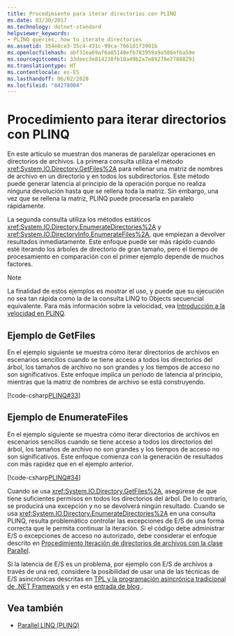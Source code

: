 ```yaml
---
title: Procedimiento para iterar directorios con PLINQ
ms.date: 03/30/2017
ms.technology: dotnet-standard
helpviewer_keywords:
- PLINQ queries, how to iterate directories
ms.assetid: 354e8ce3-35c4-431c-99ca-7661d1f3901b
ms.openlocfilehash: abf31ea69af6a85140efb783959a9a586ef6a59e
ms.sourcegitcommit: 33deec3e814238fb18a49b2a7e89278e27888291
ms.translationtype: HT
ms.contentlocale: es-ES
ms.lasthandoff: 06/02/2020
ms.locfileid: "84278004"
---
```

# <a name="how-to-iterate-file-directories-with-plinq"></a>Procedimiento para iterar directorios con PLINQ

En este artículo se muestran dos maneras de paralelizar operaciones en directorios de archivos. La primera consulta utiliza el método <xref:System.IO.Directory.GetFiles%2A> para rellenar una matriz de nombres de archivo en un directorio y en todos los subdirectorios. Este método puede generar latencia al principio de la operación porque no realiza ninguna devolución hasta que se rellena toda la matriz. Sin embargo, una vez que se rellena la matriz, PLINQ puede procesarla en paralelo rápidamente.  
  
La segunda consulta utiliza los métodos estáticos <xref:System.IO.Directory.EnumerateDirectories%2A> y <xref:System.IO.DirectoryInfo.EnumerateFiles%2A>, que empiezan a devolver resultados inmediatamente. Este enfoque puede ser más rápido cuando esté iterando los árboles de directorio de gran tamaño, pero el tiempo de procesamiento en comparación con el primer ejemplo depende de muchos factores.  
  
> [!NOTE]
> La finalidad de estos ejemplos es mostrar el uso, y puede que su ejecución no sea tan rápida como la de la consulta LINQ to Objects secuencial equivalente. Para más información sobre la velocidad, vea [Introducción a la velocidad en PLINQ](understanding-speedup-in-plinq.md).  
  
## <a name="getfiles-example"></a>Ejemplo de GetFiles

 En el ejemplo siguiente se muestra cómo iterar directorios de archivos en escenarios sencillos cuando se tiene acceso a todos los directorios del árbol, los tamaños de archivo no son grandes y los tiempos de acceso no son significativos. Este enfoque implica un período de latencia al principio, mientras que la matriz de nombres de archivo se está construyendo.  
  
 [!code-csharp[PLINQ#33](../../../samples/snippets/csharp/VS_Snippets_Misc/plinq/cs/plinqfileiteration.cs#33)]  
  
## <a name="enumeratefiles-example"></a>Ejemplo de EnumerateFiles

 En el ejemplo siguiente se muestra cómo iterar directorios de archivos en escenarios sencillos cuando se tiene acceso a todos los directorios del árbol, los tamaños de archivo no son grandes y los tiempos de acceso no son significativos. Este enfoque comienza con la generación de resultados con más rapidez que en el ejemplo anterior.  
  
 [!code-csharp[PLINQ#34](../../../samples/snippets/csharp/VS_Snippets_Misc/plinq/cs/plinqfileiteration.cs#34)]  
  
 Cuando se usa <xref:System.IO.Directory.GetFiles%2A>, asegúrese de que tiene suficientes permisos en todos los directorios del árbol. De lo contrario, se producirá una excepción y no se devolverá ningún resultado. Cuando se usa <xref:System.IO.Directory.EnumerateDirectories%2A> en una consulta PLINQ, resulta problemático controlar las excepciones de E/S de una forma correcta que le permita continuar la iteración. Si el código debe administrar E/S o excepciones de acceso no autorizado, debe considerar el enfoque descrito en [Procedimiento Iteración de directorios de archivos con la clase Parallel](how-to-iterate-file-directories-with-the-parallel-class.md).  
  
 Si la latencia de E/S es un problema, por ejemplo con E/S de archivos a través de una red, considere la posibilidad de usar una de las técnicas de E/S asincrónicas descritas en [TPL y la programación asincrónica tradicional de .NET Framework](tpl-and-traditional-async-programming.md) y en esta [entrada de blog ](https://devblogs.microsoft.com/pfxteam/parallel-extensions-and-io/).  
  
## <a name="see-also"></a>Vea también

- [Parallel LINQ (PLINQ)](introduction-to-plinq.md)
